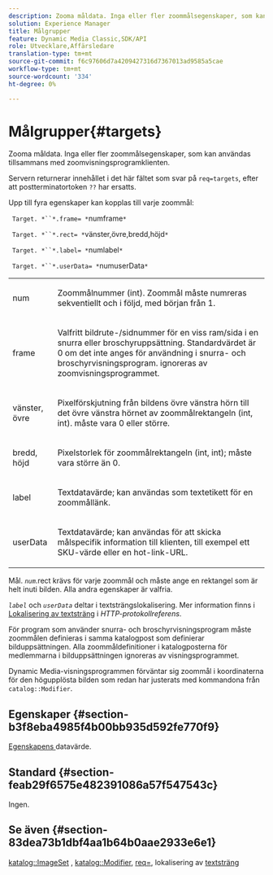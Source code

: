 ```yaml
---
description: Zooma måldata. Inga eller fler zoommålsegenskaper, som kan användas tillsammans med zoomvisningsprogramklienten.
solution: Experience Manager
title: Målgrupper
feature: Dynamic Media Classic,SDK/API
role: Utvecklare,Affärsledare
translation-type: tm+mt
source-git-commit: f6c97606d7a4209427316d7367013ad9585a5cae
workflow-type: tm+mt
source-wordcount: '334'
ht-degree: 0%

---
```



# Målgrupper{#targets}

Zooma måldata. Inga eller fler zoommålsegenskaper, som kan användas tillsammans med zoomvisningsprogramklienten.

Servern returnerar innehållet i det här fältet som svar på `req=targets`, efter att postterminatortoken `??` har ersatts.

Upp till fyra egenskaper kan kopplas till varje zoommål:

` Target. *``*.frame= *`numframe`*`

` Target. *``*.rect= *`vänster,övre,bredd,höjd`*`

` Target. *``*.label= *`numlabel`*`

` Target. *``*.userData= *`numuserData`*`

<table id="simpletable_4C20157A7A444DEB9959B335CAFBAEC8"> 
 <tr class="strow"> 
  <td class="stentry"> <p> <span class="codeph"> <span class="varname"> num  </span> </span> </p> </td> 
  <td class="stentry"> <p>Zoommålnummer (int). Zoommål måste numreras sekventiellt och i följd, med början från 1. </p> </td> 
 </tr> 
 <tr class="strow"> 
  <td class="stentry"> <p> <span class="codeph"> <span class="varname"> frame  </span> </span> </p> </td> 
  <td class="stentry"> <p>Valfritt bildrute-/sidnummer för en viss ram/sida i en snurra eller broschyruppsättning. Standardvärdet är 0 om det inte anges för användning i snurra- och broschyrvisningsprogram. ignoreras av zoomvisningsprogrammet. </p> </td> 
 </tr> 
 <tr class="strow"> 
  <td class="stentry"> <p> <span class="codeph"> <span class="varname"> vänster, övre  </span> </span> </p> </td> 
  <td class="stentry"> <p>Pixelförskjutning från bildens övre vänstra hörn till det övre vänstra hörnet av zoommålrektangeln (int, int). måste vara 0 eller större. </p> </td> 
 </tr> 
 <tr class="strow"> 
  <td class="stentry"> <p> <span class="codeph"> <span class="varname"> bredd, höjd  </span> </span> </p> </td> 
  <td class="stentry"> <p>Pixelstorlek för zoommålrektangeln (int, int); måste vara större än 0. </p> </td> 
 </tr> 
 <tr class="strow"> 
  <td class="stentry"> <p> <span class="codeph"> <span class="varname"> label  </span> </span> </p> </td> 
  <td class="stentry"> <p>Textdatavärde; kan användas som textetikett för en zoommållänk. </p> </td> 
 </tr> 
 <tr class="strow"> 
  <td class="stentry"> <p> <span class="codeph"> <span class="varname"> userData  </span> </span> </p> </td> 
  <td class="stentry"> <p>Textdatavärde; kan användas för att skicka målspecifik information till klienten, till exempel ett SKU-värde eller en hot-link-URL. </p> </td> 
 </tr> 
</table>

Mål. *`num`*.rect krävs för varje zoommål och måste ange en rektangel som är helt inuti bilden. Alla andra egenskaper är valfria.

*`label`* och  *`userData`* deltar i textsträngslokalisering. Mer information finns i [Lokalisering av textsträng](/help/aem-is-ir-api/is-api/http-ref/image-serving-api-ref/c-http-protocol-reference/c-syntax-and-features/r-text-string-localization.md) i *HTTP-protokollreferens*.

För program som använder snurra- och broschyrvisningsprogram måste zoommålen definieras i samma katalogpost som definierar bilduppsättningen. Alla zoommåldefinitioner i katalogposterna för medlemmarna i bilduppsättningen ignoreras av visningsprogrammet.

Dynamic Media-visningsprogrammen förväntar sig zoommål i koordinaterna för den högupplösta bilden som redan har justerats med kommandona från `catalog::Modifier`.

## Egenskaper {#section-b3f8eba4985f4b00bb935d592fe770f9}

[Egenskapens ](/help/aem-is-ir-api/is-api/image-catalog/image-serving-api-ref/c-image-catalog-reference/c-overview/c-common-data-types/r-property-data.md) datavärde.

## Standard {#section-feab29f6575e482391086a57f547543c}

Ingen.

## Se även {#section-83dea73b1dbf4aa1b64b0aae2933e6e1}

[katalog::ImageSet](../../../../../../is-api/image-catalog/image-serving-api-ref/c-image-catalog-reference/c-image-svg-data-reference/c-image-data-reference/r-imageset-cat.md#reference-4764d347afd64afdaede9a74c7565256) ,  [katalog::Modifier](../../../../../../is-api/image-catalog/image-serving-api-ref/c-image-catalog-reference/c-image-svg-data-reference/c-image-data-reference/r-modifier-cat.md#reference-d2c6884b3a2248fab81a112d27969834),  [req=](/help/aem-is-ir-api/is-api/http-ref/image-serving-api-ref/c-http-protocol-reference/c-command-reference/r-req/r-req.md), lokalisering av  [textsträng](/help/aem-is-ir-api/is-api/http-ref/image-serving-api-ref/c-http-protocol-reference/c-syntax-and-features/r-text-string-localization.md)
